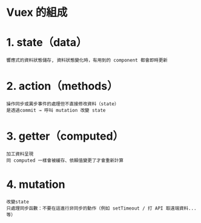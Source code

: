 
# Vuex 的組成


# 1. state（data）
```
響應式的資料狀態儲存, 資料狀態變化時，有用到的 component 都會即時更新
```
# 2. action（methods）
```
操作同步或異步事件的處理但不直接修改資料（state）
是透過commit → 呼叫 mutation 改變 state
```
# 3. getter（computed）
```
加工資料呈現
同 computed 一樣會被緩存、依賴值變更了才會重新計算
```
# 4. mutation
```
改變state
只處理同步函數：不要在這進行非同步的動作（例如 setTimeout / 打 API 取遠端資料...等）
```


